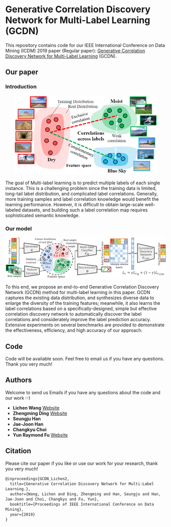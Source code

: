 # Generative Correlation Discovery Network for Multi-Label Learning (GCDN)
This repository contains code for our IEEE International Conference on Data Mining (ICDM) 2019 paper (Regular paper): [Generative Correlation Discovery Network for Multi-Label Learning](https://github.com/wanglichenxj/Generative-Correlation-Discovery-Network-for-Multi-Label-Learning/blob/master/presentation/ICDM19_MultiLabel.pdf) (GCDN). 

## Our paper
### Introduction
<div align="center">
    <img src="presentation/concept_1.png", width="450">
</div>

The goal of Multi-label learning is to predict multiple labels of each single instance. This is a challenging problem since the training data is limited, long-tail label distribution, and complicated label correlations. Generally, more training samples and label correlation knowledge would benefit the learning performance. However, it is difficult to obtain large-scale well-labeled datasets, and building such a label correlation map requires sophisticated semantic knowledge. 

### Our model
<div align="center">
    <img src="presentation/framework_1.png", width="1000">
</div>

To this end, we propose an end-to-end Generative Correlation Discovery Network (GCDN) method for multi-label learning in this paper. GCDN captures the existing data distribution, and synthesizes diverse data to enlarge the diversity of the training features; meanwhile, it also learns the label correlations based on a specifically-designed, simple but effective correlation discovery network to automatically discover the label correlations and considerately improve the label prediction accuracy. Extensive experiments on several benchmarks are provided to demonstrate the effectiveness, efficiency, and high accuracy of our approach.

## Code
Code will be available soon. Feel free to email us if you have any questions. Thank you very much!

## Authors
Welcome to send us Emails if you have any questions about the code and our work :-)
* **Lichen Wang** [Website](https://sites.google.com/site/lichenwang123/)
* **Zhengming Ding** [Website](http://allanding.net/)
* **Seungju Han**
* **Jae-Joon Han**
* **Changkyu Choi**
* **Yun Raymond Fu** [Website](http://www1.ece.neu.edu/~yunfu/)

## Citation
Please cite our paper if you like or use our work for your research, thank you very much!
```
@inproceedings{GCDN_Lichen2,
  title={Generative Correlation Discovery Network for Multi-Label Learning.},
  author={Wang, Lichen and Ding, Zhengming and Han, Seungju and Han, Jae-Joon and Choi, Changkyu and Fu, Yun},
  booktitle={Proceedings of IEEE International Conference on Data Mining},
  year={2019}
}
```





